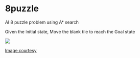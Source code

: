 # 8puzzle
AI 8 puzzle problem using A* search

Given the Initial state, Move the blank tile to reach the Goal state

<img src="https://encrypted-tbn0.gstatic.com/images?q=tbn:ANd9GcSFGa05rEoHYPQ_K0ZAqjhcbyt3HiJOEaBtGiq6YsxmjDN-gAUv">



[Image courtesy](https://brilliant.org/profile/justin-d70it5/sets/for-later/13016/problem/solving-the-8-puzzle/)
